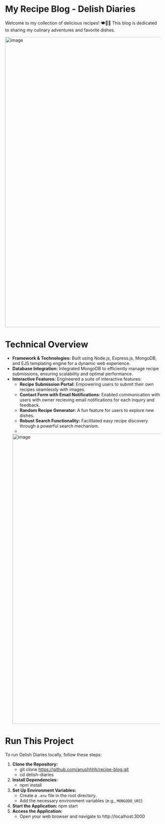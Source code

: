 # My Recipe Blog - Delish Diaries

Welcome to my collection of delicious recipes! 🍽️👩‍🍳 This blog is dedicated to sharing my culinary adventures and favorite dishes.

<img width="946" alt="image" src="https://github.com/anushhhh/recipe-blog/assets/92623929/2c183640-73f7-4eea-b8c8-0796426dfbab">

# Technical Overview

- **Framework & Technologies:** Built using Node.js, Express.js, MongoDB, and EJS templating engine for a dynamic web experience.
- **Database Integration:** Integrated MongoDB to efficiently manage recipe submissions, ensuring scalability and optimal performance.
- **Interactive Features:** Engineered a suite of interactive features:
  - **Recipe Submission Portal:** Empowering users to submit their own recipes seamlessly with images.
  - **Contact Form with Email Notifications:** Enabled communication with users with owner recieving email notifications for each inquiry and feedback.
  - **Random Recipe Generator:** A fun feature for users to explore new dishes.
  - **Robust Search Functionality:** Facilitated easy recipe discovery through a powerful search mechanism.
  - 
  <img width="945" alt="image" src="https://github.com/anushhhh/recipe-blog/assets/92623929/5631512f-6620-4fc5-bd60-4deaa3e6fde2">

# Run This Project

To run Delish Diaries locally, follow these steps:

1. **Clone the Repository:**
   - git clone https://github.com/anushhhh/recipe-blog.git
   - cd delish-diaries
2. **Install Dependencies:**
   - npm install
3. **Set Up Environment Variables:**
   - Create a `.env` file in the root directory.
   - Add the necessary environment variables (e.g., `MONGODB_URI`)
4. **Start the Application:**
   npm start
5. **Access the Application:**
   - Open your web browser and navigate to http://localhost:3000




